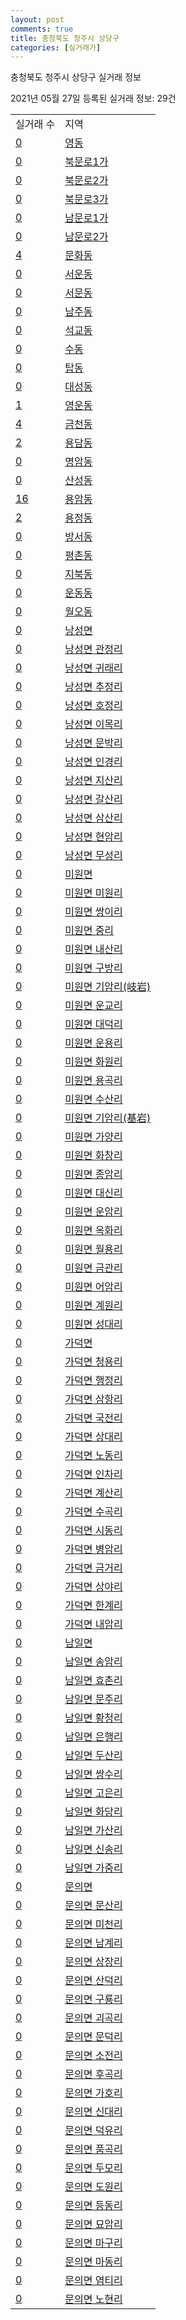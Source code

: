 ```yaml
---
layout: post
comments: true
title: 충청북도 청주시 상당구
categories: [실거래가]
---
```


충청북도 청주시 상당구 실거래 정보

2021년 05월 27일 등록된 실거래 정보: 29건


<table>
  <tr>
    <td>실거래 수</td>
    <td>지역</td>
  </tr>

  
  <tr>
    <td><a href="4311110100.html">0</a></td>
    <td><a href="4311110100.html">영동</a></td>
  </tr>
    

  <tr>
    <td><a href="4311110200.html">0</a></td>
    <td><a href="4311110200.html">북문로1가</a></td>
  </tr>
    

  <tr>
    <td><a href="4311110300.html">0</a></td>
    <td><a href="4311110300.html">북문로2가</a></td>
  </tr>
    

  <tr>
    <td><a href="4311110400.html">0</a></td>
    <td><a href="4311110400.html">북문로3가</a></td>
  </tr>
    

  <tr>
    <td><a href="4311110500.html">0</a></td>
    <td><a href="4311110500.html">남문로1가</a></td>
  </tr>
    

  <tr>
    <td><a href="4311110600.html">0</a></td>
    <td><a href="4311110600.html">남문로2가</a></td>
  </tr>
    

  <tr>
    <td><a href="4311110700.html">4</a></td>
    <td><a href="4311110700.html">문화동</a></td>
  </tr>
    

  <tr>
    <td><a href="4311110800.html">0</a></td>
    <td><a href="4311110800.html">서운동</a></td>
  </tr>
    

  <tr>
    <td><a href="4311110900.html">0</a></td>
    <td><a href="4311110900.html">서문동</a></td>
  </tr>
    

  <tr>
    <td><a href="4311111000.html">0</a></td>
    <td><a href="4311111000.html">남주동</a></td>
  </tr>
    

  <tr>
    <td><a href="4311111100.html">0</a></td>
    <td><a href="4311111100.html">석교동</a></td>
  </tr>
    

  <tr>
    <td><a href="4311111200.html">0</a></td>
    <td><a href="4311111200.html">수동</a></td>
  </tr>
    

  <tr>
    <td><a href="4311111700.html">0</a></td>
    <td><a href="4311111700.html">탑동</a></td>
  </tr>
    

  <tr>
    <td><a href="4311111800.html">0</a></td>
    <td><a href="4311111800.html">대성동</a></td>
  </tr>
    

  <tr>
    <td><a href="4311111900.html">1</a></td>
    <td><a href="4311111900.html">영운동</a></td>
  </tr>
    

  <tr>
    <td><a href="4311112000.html">4</a></td>
    <td><a href="4311112000.html">금천동</a></td>
  </tr>
    

  <tr>
    <td><a href="4311112100.html">2</a></td>
    <td><a href="4311112100.html">용담동</a></td>
  </tr>
    

  <tr>
    <td><a href="4311112200.html">0</a></td>
    <td><a href="4311112200.html">명암동</a></td>
  </tr>
    

  <tr>
    <td><a href="4311112300.html">0</a></td>
    <td><a href="4311112300.html">산성동</a></td>
  </tr>
    

  <tr>
    <td><a href="4311112400.html">16</a></td>
    <td><a href="4311112400.html">용암동</a></td>
  </tr>
    

  <tr>
    <td><a href="4311112500.html">2</a></td>
    <td><a href="4311112500.html">용정동</a></td>
  </tr>
    

  <tr>
    <td><a href="4311112600.html">0</a></td>
    <td><a href="4311112600.html">방서동</a></td>
  </tr>
    

  <tr>
    <td><a href="4311112700.html">0</a></td>
    <td><a href="4311112700.html">평촌동</a></td>
  </tr>
    

  <tr>
    <td><a href="4311112800.html">0</a></td>
    <td><a href="4311112800.html">지북동</a></td>
  </tr>
    

  <tr>
    <td><a href="4311112900.html">0</a></td>
    <td><a href="4311112900.html">운동동</a></td>
  </tr>
    

  <tr>
    <td><a href="4311113000.html">0</a></td>
    <td><a href="4311113000.html">월오동</a></td>
  </tr>
    

  <tr>
    <td><a href="4311131000.html">0</a></td>
    <td><a href="4311131000.html">낭성면</a></td>
  </tr>
    

  <tr>
    <td><a href="4311131021.html">0</a></td>
    <td><a href="4311131021.html">낭성면 관정리</a></td>
  </tr>
    

  <tr>
    <td><a href="4311131022.html">0</a></td>
    <td><a href="4311131022.html">낭성면 귀래리</a></td>
  </tr>
    

  <tr>
    <td><a href="4311131023.html">0</a></td>
    <td><a href="4311131023.html">낭성면 추정리</a></td>
  </tr>
    

  <tr>
    <td><a href="4311131024.html">0</a></td>
    <td><a href="4311131024.html">낭성면 호정리</a></td>
  </tr>
    

  <tr>
    <td><a href="4311131025.html">0</a></td>
    <td><a href="4311131025.html">낭성면 이목리</a></td>
  </tr>
    

  <tr>
    <td><a href="4311131026.html">0</a></td>
    <td><a href="4311131026.html">낭성면 문박리</a></td>
  </tr>
    

  <tr>
    <td><a href="4311131027.html">0</a></td>
    <td><a href="4311131027.html">낭성면 인경리</a></td>
  </tr>
    

  <tr>
    <td><a href="4311131028.html">0</a></td>
    <td><a href="4311131028.html">낭성면 지산리</a></td>
  </tr>
    

  <tr>
    <td><a href="4311131029.html">0</a></td>
    <td><a href="4311131029.html">낭성면 갈산리</a></td>
  </tr>
    

  <tr>
    <td><a href="4311131030.html">0</a></td>
    <td><a href="4311131030.html">낭성면 삼산리</a></td>
  </tr>
    

  <tr>
    <td><a href="4311131031.html">0</a></td>
    <td><a href="4311131031.html">낭성면 현암리</a></td>
  </tr>
    

  <tr>
    <td><a href="4311131032.html">0</a></td>
    <td><a href="4311131032.html">낭성면 무성리</a></td>
  </tr>
    

  <tr>
    <td><a href="4311132000.html">0</a></td>
    <td><a href="4311132000.html">미원면</a></td>
  </tr>
    

  <tr>
    <td><a href="4311132021.html">0</a></td>
    <td><a href="4311132021.html">미원면 미원리</a></td>
  </tr>
    

  <tr>
    <td><a href="4311132022.html">0</a></td>
    <td><a href="4311132022.html">미원면 쌍이리</a></td>
  </tr>
    

  <tr>
    <td><a href="4311132023.html">0</a></td>
    <td><a href="4311132023.html">미원면 중리</a></td>
  </tr>
    

  <tr>
    <td><a href="4311132024.html">0</a></td>
    <td><a href="4311132024.html">미원면 내산리</a></td>
  </tr>
    

  <tr>
    <td><a href="4311132025.html">0</a></td>
    <td><a href="4311132025.html">미원면 구방리</a></td>
  </tr>
    

  <tr>
    <td><a href="4311132026.html">0</a></td>
    <td><a href="4311132026.html">미원면 기암리(岐岩)</a></td>
  </tr>
    

  <tr>
    <td><a href="4311132027.html">0</a></td>
    <td><a href="4311132027.html">미원면 운교리</a></td>
  </tr>
    

  <tr>
    <td><a href="4311132028.html">0</a></td>
    <td><a href="4311132028.html">미원면 대덕리</a></td>
  </tr>
    

  <tr>
    <td><a href="4311132029.html">0</a></td>
    <td><a href="4311132029.html">미원면 운용리</a></td>
  </tr>
    

  <tr>
    <td><a href="4311132030.html">0</a></td>
    <td><a href="4311132030.html">미원면 화원리</a></td>
  </tr>
    

  <tr>
    <td><a href="4311132031.html">0</a></td>
    <td><a href="4311132031.html">미원면 용곡리</a></td>
  </tr>
    

  <tr>
    <td><a href="4311132032.html">0</a></td>
    <td><a href="4311132032.html">미원면 수산리</a></td>
  </tr>
    

  <tr>
    <td><a href="4311132033.html">0</a></td>
    <td><a href="4311132033.html">미원면 기암리(基岩)</a></td>
  </tr>
    

  <tr>
    <td><a href="4311132034.html">0</a></td>
    <td><a href="4311132034.html">미원면 가양리</a></td>
  </tr>
    

  <tr>
    <td><a href="4311132035.html">0</a></td>
    <td><a href="4311132035.html">미원면 화창리</a></td>
  </tr>
    

  <tr>
    <td><a href="4311132036.html">0</a></td>
    <td><a href="4311132036.html">미원면 종암리</a></td>
  </tr>
    

  <tr>
    <td><a href="4311132037.html">0</a></td>
    <td><a href="4311132037.html">미원면 대신리</a></td>
  </tr>
    

  <tr>
    <td><a href="4311132038.html">0</a></td>
    <td><a href="4311132038.html">미원면 운암리</a></td>
  </tr>
    

  <tr>
    <td><a href="4311132039.html">0</a></td>
    <td><a href="4311132039.html">미원면 옥화리</a></td>
  </tr>
    

  <tr>
    <td><a href="4311132040.html">0</a></td>
    <td><a href="4311132040.html">미원면 월용리</a></td>
  </tr>
    

  <tr>
    <td><a href="4311132041.html">0</a></td>
    <td><a href="4311132041.html">미원면 금관리</a></td>
  </tr>
    

  <tr>
    <td><a href="4311132042.html">0</a></td>
    <td><a href="4311132042.html">미원면 어암리</a></td>
  </tr>
    

  <tr>
    <td><a href="4311132043.html">0</a></td>
    <td><a href="4311132043.html">미원면 계원리</a></td>
  </tr>
    

  <tr>
    <td><a href="4311132044.html">0</a></td>
    <td><a href="4311132044.html">미원면 성대리</a></td>
  </tr>
    

  <tr>
    <td><a href="4311133000.html">0</a></td>
    <td><a href="4311133000.html">가덕면</a></td>
  </tr>
    

  <tr>
    <td><a href="4311133021.html">0</a></td>
    <td><a href="4311133021.html">가덕면 청용리</a></td>
  </tr>
    

  <tr>
    <td><a href="4311133022.html">0</a></td>
    <td><a href="4311133022.html">가덕면 행정리</a></td>
  </tr>
    

  <tr>
    <td><a href="4311133023.html">0</a></td>
    <td><a href="4311133023.html">가덕면 삼항리</a></td>
  </tr>
    

  <tr>
    <td><a href="4311133024.html">0</a></td>
    <td><a href="4311133024.html">가덕면 국전리</a></td>
  </tr>
    

  <tr>
    <td><a href="4311133025.html">0</a></td>
    <td><a href="4311133025.html">가덕면 상대리</a></td>
  </tr>
    

  <tr>
    <td><a href="4311133026.html">0</a></td>
    <td><a href="4311133026.html">가덕면 노동리</a></td>
  </tr>
    

  <tr>
    <td><a href="4311133027.html">0</a></td>
    <td><a href="4311133027.html">가덕면 인차리</a></td>
  </tr>
    

  <tr>
    <td><a href="4311133028.html">0</a></td>
    <td><a href="4311133028.html">가덕면 계산리</a></td>
  </tr>
    

  <tr>
    <td><a href="4311133029.html">0</a></td>
    <td><a href="4311133029.html">가덕면 수곡리</a></td>
  </tr>
    

  <tr>
    <td><a href="4311133030.html">0</a></td>
    <td><a href="4311133030.html">가덕면 시동리</a></td>
  </tr>
    

  <tr>
    <td><a href="4311133031.html">0</a></td>
    <td><a href="4311133031.html">가덕면 병암리</a></td>
  </tr>
    

  <tr>
    <td><a href="4311133032.html">0</a></td>
    <td><a href="4311133032.html">가덕면 금거리</a></td>
  </tr>
    

  <tr>
    <td><a href="4311133033.html">0</a></td>
    <td><a href="4311133033.html">가덕면 상야리</a></td>
  </tr>
    

  <tr>
    <td><a href="4311133034.html">0</a></td>
    <td><a href="4311133034.html">가덕면 한계리</a></td>
  </tr>
    

  <tr>
    <td><a href="4311133035.html">0</a></td>
    <td><a href="4311133035.html">가덕면 내암리</a></td>
  </tr>
    

  <tr>
    <td><a href="4311134000.html">0</a></td>
    <td><a href="4311134000.html">남일면</a></td>
  </tr>
    

  <tr>
    <td><a href="4311134021.html">0</a></td>
    <td><a href="4311134021.html">남일면 송암리</a></td>
  </tr>
    

  <tr>
    <td><a href="4311134022.html">0</a></td>
    <td><a href="4311134022.html">남일면 효촌리</a></td>
  </tr>
    

  <tr>
    <td><a href="4311134023.html">0</a></td>
    <td><a href="4311134023.html">남일면 문주리</a></td>
  </tr>
    

  <tr>
    <td><a href="4311134024.html">0</a></td>
    <td><a href="4311134024.html">남일면 황청리</a></td>
  </tr>
    

  <tr>
    <td><a href="4311134025.html">0</a></td>
    <td><a href="4311134025.html">남일면 은행리</a></td>
  </tr>
    

  <tr>
    <td><a href="4311134026.html">0</a></td>
    <td><a href="4311134026.html">남일면 두산리</a></td>
  </tr>
    

  <tr>
    <td><a href="4311134027.html">0</a></td>
    <td><a href="4311134027.html">남일면 쌍수리</a></td>
  </tr>
    

  <tr>
    <td><a href="4311134028.html">0</a></td>
    <td><a href="4311134028.html">남일면 고은리</a></td>
  </tr>
    

  <tr>
    <td><a href="4311134029.html">0</a></td>
    <td><a href="4311134029.html">남일면 화당리</a></td>
  </tr>
    

  <tr>
    <td><a href="4311134030.html">0</a></td>
    <td><a href="4311134030.html">남일면 가산리</a></td>
  </tr>
    

  <tr>
    <td><a href="4311134031.html">0</a></td>
    <td><a href="4311134031.html">남일면 신송리</a></td>
  </tr>
    

  <tr>
    <td><a href="4311134032.html">0</a></td>
    <td><a href="4311134032.html">남일면 가중리</a></td>
  </tr>
    

  <tr>
    <td><a href="4311135000.html">0</a></td>
    <td><a href="4311135000.html">문의면</a></td>
  </tr>
    

  <tr>
    <td><a href="4311135021.html">0</a></td>
    <td><a href="4311135021.html">문의면 문산리</a></td>
  </tr>
    

  <tr>
    <td><a href="4311135022.html">0</a></td>
    <td><a href="4311135022.html">문의면 미천리</a></td>
  </tr>
    

  <tr>
    <td><a href="4311135023.html">0</a></td>
    <td><a href="4311135023.html">문의면 남계리</a></td>
  </tr>
    

  <tr>
    <td><a href="4311135024.html">0</a></td>
    <td><a href="4311135024.html">문의면 상장리</a></td>
  </tr>
    

  <tr>
    <td><a href="4311135025.html">0</a></td>
    <td><a href="4311135025.html">문의면 산덕리</a></td>
  </tr>
    

  <tr>
    <td><a href="4311135026.html">0</a></td>
    <td><a href="4311135026.html">문의면 구룡리</a></td>
  </tr>
    

  <tr>
    <td><a href="4311135027.html">0</a></td>
    <td><a href="4311135027.html">문의면 괴곡리</a></td>
  </tr>
    

  <tr>
    <td><a href="4311135028.html">0</a></td>
    <td><a href="4311135028.html">문의면 문덕리</a></td>
  </tr>
    

  <tr>
    <td><a href="4311135029.html">0</a></td>
    <td><a href="4311135029.html">문의면 소전리</a></td>
  </tr>
    

  <tr>
    <td><a href="4311135030.html">0</a></td>
    <td><a href="4311135030.html">문의면 후곡리</a></td>
  </tr>
    

  <tr>
    <td><a href="4311135031.html">0</a></td>
    <td><a href="4311135031.html">문의면 가호리</a></td>
  </tr>
    

  <tr>
    <td><a href="4311135032.html">0</a></td>
    <td><a href="4311135032.html">문의면 신대리</a></td>
  </tr>
    

  <tr>
    <td><a href="4311135033.html">0</a></td>
    <td><a href="4311135033.html">문의면 덕유리</a></td>
  </tr>
    

  <tr>
    <td><a href="4311135034.html">0</a></td>
    <td><a href="4311135034.html">문의면 품곡리</a></td>
  </tr>
    

  <tr>
    <td><a href="4311135035.html">0</a></td>
    <td><a href="4311135035.html">문의면 두모리</a></td>
  </tr>
    

  <tr>
    <td><a href="4311135036.html">0</a></td>
    <td><a href="4311135036.html">문의면 도원리</a></td>
  </tr>
    

  <tr>
    <td><a href="4311135037.html">0</a></td>
    <td><a href="4311135037.html">문의면 등동리</a></td>
  </tr>
    

  <tr>
    <td><a href="4311135038.html">0</a></td>
    <td><a href="4311135038.html">문의면 묘암리</a></td>
  </tr>
    

  <tr>
    <td><a href="4311135039.html">0</a></td>
    <td><a href="4311135039.html">문의면 마구리</a></td>
  </tr>
    

  <tr>
    <td><a href="4311135040.html">0</a></td>
    <td><a href="4311135040.html">문의면 마동리</a></td>
  </tr>
    

  <tr>
    <td><a href="4311135041.html">0</a></td>
    <td><a href="4311135041.html">문의면 염티리</a></td>
  </tr>
    

  <tr>
    <td><a href="4311135042.html">0</a></td>
    <td><a href="4311135042.html">문의면 노현리</a></td>
  </tr>
    


</table>
    